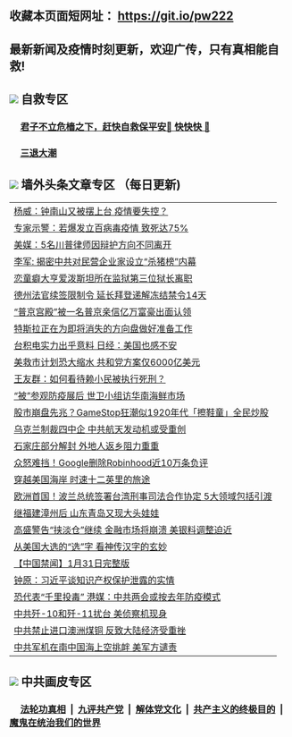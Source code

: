 ## 收藏本页面短网址： https://git.io/pw222
## 最新新闻及疫情时刻更新，欢迎广传，只有真相能自救! 

## <img src="https://img.icons8.com/cute-clipart/2x/circled-right.png">  自救专区

 ### &nbsp;&nbsp;&nbsp;&nbsp; [君子不立危樯之下，赶快自救保平安🍎 快快快 📩](https://github.com/pwgy/td/blob/master/README.md)
 
 ### &nbsp;&nbsp;&nbsp;&nbsp; [三退大潮](https://is.gd/fCPoKo) 
 
## <img src="https://img.icons8.com/cute-clipart/2x/circled-right.png"> 墙外头条文章专区 （每日更新)

<Table>
<tr><td colspan="2" align="left"><a href="https://kbvflaib.xhuwgs.cyou/?name=c1301268&key=ffcyrsniewzpjwix&from=gy1">杨威：钟南山又被摆上台 疫情要失控？</a></td></tr>
<tr><td colspan="2" align="left"><a href="https://kbvflaib.xhuwgs.cyou/?name=c1301276&key=ffcyrsniewzpjwix&from=gy1">专家示警：若爆发立百病毒疫情 致死达75%</a></td></tr>
<tr><td colspan="2" align="left"><a href="https://kbvflaib.xhuwgs.cyou/?name=c1301272&key=ffcyrsniewzpjwix&from=gy1">美媒：5名川普律师因辩护方向不同离开</a></td></tr>
<tr><td colspan="2" align="left"><a href="https://kbvflaib.xhuwgs.cyou/?name=c1301275&key=ffcyrsniewzpjwix&from=gy1">李军: 揭密中共对民营企业家设立“杀猪榜”内幕</a></td></tr>
<tr><td colspan="2" align="left"><a href="https://kbvflaib.xhuwgs.cyou/?name=c1301277&key=ffcyrsniewzpjwix&from=gy1">恋童癖大亨爱泼斯坦所在监狱第三位狱长离职</a></td></tr>
<tr><td colspan="2" align="left"><a href="https://kbvflaib.xhuwgs.cyou/?name=c1301278&key=ffcyrsniewzpjwix&from=gy1">德州法官续签限制令 延长拜登递解冻结禁令14天</a></td></tr>
<tr><td colspan="2" align="left"><a href="https://kbvflaib.xhuwgs.cyou/?name=c1301255&key=ffcyrsniewzpjwix&from=gy1">“普京宫殿”被一名普京亲信亿万富豪出面认领</a></td></tr>
<tr><td colspan="2" align="left"><a href="https://kbvflaib.xhuwgs.cyou/?name=c1301256&key=ffcyrsniewzpjwix&from=gy1">特斯拉正在为即将消失的方向盘做好准备工作</a></td></tr>
<tr><td colspan="2" align="left"><a href="https://kbvflaib.xhuwgs.cyou/?name=c1301258&key=ffcyrsniewzpjwix&from=gy1">台积电实力出乎意料 日经：美国也感不安</a></td></tr>
<tr><td colspan="2" align="left"><a href="https://kbvflaib.xhuwgs.cyou/?name=c1301280&key=ffcyrsniewzpjwix&from=gy1">美救市计划恐大缩水 共和党方案仅6000亿美元</a></td></tr>
<tr><td colspan="2" align="left"><a href="https://kbvflaib.xhuwgs.cyou/?name=c1301266&key=ffcyrsniewzpjwix&from=gy1">王友群：如何看待赖小民被执行死刑？</a></td></tr>
<tr><td colspan="2" align="left"><a href="https://kbvflaib.xhuwgs.cyou/?name=c1301284&key=ffcyrsniewzpjwix&from=gy1">“被”参观防疫展后 世卫小组访华南海鲜市场</a></td></tr>
<tr><td colspan="2" align="left"><a href="https://kbvflaib.xhuwgs.cyou/?name=c1301264&key=ffcyrsniewzpjwix&from=gy1">股市崩盘先兆？GameStop狂潮似1920年代「擦鞋童」全民炒股</a></td></tr>
<tr><td colspan="2" align="left"><a href="https://kbvflaib.xhuwgs.cyou/?name=c1301285&key=ffcyrsniewzpjwix&from=gy1">乌克兰制裁四中企 中共航天发动机或受重创</a></td></tr>
<tr><td colspan="2" align="left"><a href="https://kbvflaib.xhuwgs.cyou/?name=c1301265&key=ffcyrsniewzpjwix&from=gy1">石家庄部分解封 外地人返乡阻力重重</a></td></tr>
<tr><td colspan="2" align="left"><a href="https://kbvflaib.xhuwgs.cyou/?name=c1301262&key=ffcyrsniewzpjwix&from=gy1">众怒难挡！Google删除Robinhood近10万条负评</a></td></tr>
<tr><td colspan="2" align="left"><a href="https://kbvflaib.xhuwgs.cyou/?name=c1301267&key=ffcyrsniewzpjwix&from=gy1">穿越美国海岸 时速十二英里的旅途</a></td></tr>
<tr><td colspan="2" align="left"><a href="https://kbvflaib.xhuwgs.cyou/?name=c1301261&key=ffcyrsniewzpjwix&from=gy1">欧洲首国！波兰总统签署台湾刑事司法合作协定 5大领域包括引渡</a></td></tr>
<tr><td colspan="2" align="left"><a href="https://kbvflaib.xhuwgs.cyou/?name=c1301271&key=ffcyrsniewzpjwix&from=gy1">继福建漳州后 山东青岛又现大头娃娃</a></td></tr>
<tr><td colspan="2" align="left"><a href="https://kbvflaib.xhuwgs.cyou/?name=c1301279&key=ffcyrsniewzpjwix&from=gy1">高盛警告“挟淡仓”继续 金融市场将崩溃 美银料调整迫近</a></td></tr>
<tr><td colspan="2" align="left"><a href="https://kbvflaib.xhuwgs.cyou/?name=c1301239&key=ffcyrsniewzpjwix&from=gy1">从美国大选的“选”字 看神传汉字的玄妙</a></td></tr>
<tr><td colspan="2" align="left"><a href="https://kbvflaib.xhuwgs.cyou/?name=c1301237&key=ffcyrsniewzpjwix&from=gy1">【中国禁闻】1月31日完整版</a></td></tr>
<tr><td colspan="2" align="left"><a href="https://kbvflaib.xhuwgs.cyou/?name=c1301249&key=ffcyrsniewzpjwix&from=gy1">钟原：习近平谈知识产权保护泄露的实情</a></td></tr>
<tr><td colspan="2" align="left"><a href="https://kbvflaib.xhuwgs.cyou/?name=c1301269&key=ffcyrsniewzpjwix&from=gy1">恐代表“千里投毒” 港媒：中共两会或按去年防疫模式</a></td></tr>
<tr><td colspan="2" align="left"><a href="https://kbvflaib.xhuwgs.cyou/?name=c1301259&key=ffcyrsniewzpjwix&from=gy1">中共歼-10和歼-11扰台 美侦察机现身</a></td></tr>
<tr><td colspan="2" align="left"><a href="https://kbvflaib.xhuwgs.cyou/?name=c1301260&key=ffcyrsniewzpjwix&from=gy1">中共禁止进口澳洲煤铜 反致大陆经济受重挫</a></td></tr>
<tr><td colspan="2" align="left"><a href="https://kbvflaib.xhuwgs.cyou/?name=c1301224&key=ffcyrsniewzpjwix&from=gy1">中共军机在南中国海上空挑衅 美军方谴责</a></td></tr>

 </Table>

## <img src="https://img.icons8.com/cute-clipart/2x/circled-right.png"> 中共画皮专区


 ### &nbsp;&nbsp;&nbsp;&nbsp; [法轮功真相](https://github.com/begood0513/basic/blob/master/README.md) &nbsp;|&nbsp; [九评共产党](https://github.com/begood0513/9ping.md/blob/master/README.md) &nbsp;|&nbsp; [解体党文化](https://github.com/begood0513/jtdwh.md/blob/master/README.md)   &nbsp;|&nbsp; [共产主义的终极目的](https://github.com/begood0513/gczydzjmd.md/blob/master/README.md) &nbsp;|&nbsp; [魔鬼在统治我们的世界](https://github.com/begood0513/gczydzjmd.md/blob/master/README.md) 

